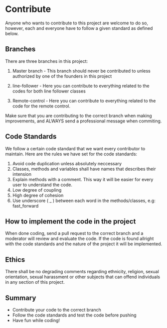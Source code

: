 # Contribute

Anyone who wants to contribute to this project are welcome to do so,
however, each and everyone have to follow a given standard as defined below.


## Branches

There are three branches in this project:

1. Master branch - This branch should never be contributed to unless authorized by one of the founders in this project

2. line-follower - Here you can contribute to everything related to the codes for both line follower classes

3. Remote-control - Here you can contribute to everything related to the code for the remote control.



Make sure that you are contributing to the correct branch when making improvements, 
and ALWAYS send a professional message when commiting.

## Code Standards

We follow a certain code standard that we want every contributor to maintain. Here are the rules we have set
for the code standards:

1. Avoid code duplication unless absolutely neccessary
2. Classes, methods and variables shall have names that describes their intension
3. Explain methods with a comment. This way it will be easier for every user to understand the code.
4. Low degree of coupling
5. High degree of cohesion
6. Use underscore ( _ ) between each word in the methods/classes, e.g: fast_forward


## How to implement the code in the project

When done coding, send a pull request to the correct branch and a moderator will review and evaluate the code.
If the code is found allright with the code standards and the nature of the project it will be implemented.

## Ethics
There shall be no degrading comments regarding ethnicity, religion, sexual orientation, sexual harassment or other subjects
that can offend individuals in any section of this project.

## Summary

- Contribute your code to the correct branch
- Follow the code standards and test the code before pushing
- Have fun while coding!


